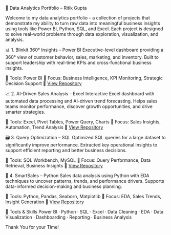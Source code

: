💼 Data Analytics Portfolio – Ritik Gupta

Welcome to my data analytics portfolio – a collection of projects that demonstrate my ability to turn raw data into meaningful business insights using tools like Power BI, Python, SQL, and Excel. Each project is designed to solve real-world problems through data exploration, visualization, and analysis.

📊 1. Blinkit 360° Insights – Power BI
Executive-level dashboard providing a 360° view of customer behavior, sales, marketing, and inventory. Built to support leadership with real-time KPIs and cross-functional business insights.

📁 Tools: Power BI
📌 Focus: Business Intelligence, KPI Monitoring, Strategic Decision Support
🔗 [View Repository](https://github.com/ritikgpt321/Blinkit-360-degree-Insights-Power-BI)

📈 2. AI-Driven Sales Analysis – Excel
Interactive Excel dashboard with automated data processing and AI-driven trend forecasting. Helps sales teams monitor performance, discover growth opportunities, and drive smarter strategies.

📁 Tools: Excel, Pivot Tables, Power Query, Charts
📌 Focus: Sales Insights, Automation, Trend Analysis
🔗 [View Repository](https://github.com/ritikgpt321/AI-Driven-Sales-Analysis---Excel)

🗃️ 3. Query Optimization – SQL
Optimized SQL queries for a large dataset to significantly improve performance. Extracted key operational insights to support efficient reporting and better business decisions.

📁 Tools: SQL Workbench, MySQL
📌 Focus: Query Performance, Data Retrieval, Business Insights
🔗 [View Repository](https://github.com/ritikgpt321/Query-Optimization---SQL)

📌 4. SmartSales – Python
Sales data analysis using Python with EDA techniques to uncover patterns, trends, and performance drivers. Supports data-informed decision-making and business planning.

📁 Tools: Python, Pandas, Seaborn, Matplotlib
📌 Focus: EDA, Sales Trends, Insight Generation
🔗 [View Repository](https://github.com/ritikgpt321/Smart-Sales--Python)

🧰 Tools & Skills
Power BI · Python · SQL · Excel · Data Cleaning · EDA · Data Visualization · Dashboarding · Reporting · Business Analysis


Thank You for your Time!
